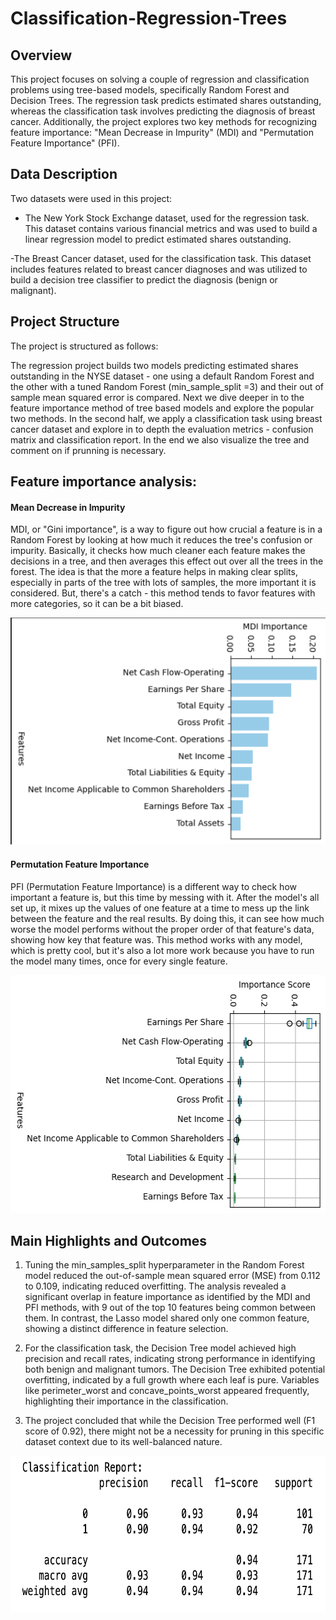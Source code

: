 # Classification-Regression-Trees

## Overview
This project focuses on solving a couple of regression and classification problems using tree-based models, specifically Random Forest and Decision Trees. The regression task predicts estimated shares outstanding, whereas the classification task involves predicting the diagnosis of breast cancer. Additionally, the project explores two key methods for recognizing feature importance: "Mean Decrease in Impurity" (MDI) and "Permutation Feature Importance" (PFI).

## Data Description
Two datasets were used in this project:

- The New York Stock Exchange dataset, used for the regression task. This dataset contains various financial metrics and was used to build a linear regression model to predict estimated shares outstanding.

-The Breast Cancer dataset, used for the classification task. This dataset includes features related to breast cancer diagnoses and was utilized to build a decision tree classifier to predict the diagnosis (benign or malignant).

## Project Structure
The project is structured as follows:

The regression project builds two models predicting estimated shares outstanding in the NYSE dataset - one using a default Random Forest and the other with a tuned Random Forest (min_sample_split =3) and their out of sample mean squared error is compared. Next we dive deeper in to the feature importance method of tree based models and explore the popular two methods.
In the second half, we apply a classification task using breast cancer dataset and explore in to depth the evaluation metrics - confusion matrix and classification report. In the end we also visualize the tree and comment on if prunning is necessary.

## Feature importance analysis:

#### Mean Decrease in Impurity
MDI, or "Gini importance", is a way to figure out how crucial a feature is in a Random Forest by looking at how much it reduces the tree's confusion or impurity. Basically, it checks how much cleaner each feature makes the decisions in a tree, and then averages this effect out over all the trees in the forest. The idea is that the more a feature helps in making clear splits, especially in parts of the tree with lots of samples, the more important it is considered. But, there's a catch - this method tends to favor features with more categories, so it can be a bit biased.

![cf_Image](/mdi.png)


#### Permutation Feature Importance
PFI (Permutation Feature Importance) is a different way to check how important a feature is, but this time by messing with it. After the model's all set up, it mixes up the values of one feature at a time to mess up the link between the feature and the real results. By doing this, it can see how much worse the model performs without the proper order of that feature's data, showing how key that feature was. This method works with any model, which is pretty cool, but it's also a lot more work because you have to run the model many times, once for every single feature.

<img src="pfi.png" width="540" height="381">

## Main Highlights and Outcomes

1. Tuning the min_samples_split hyperparameter in the Random Forest model reduced the out-of-sample mean squared error (MSE) from 0.112 to 0.109, indicating reduced overfitting.
The analysis revealed a significant overlap in feature importance as identified by the MDI and PFI methods, with 9 out of the top 10 features being common between them. In contrast, the Lasso model shared only one common feature, showing a distinct difference in feature selection.

2. For the classification task, the Decision Tree model achieved high precision and recall rates, indicating strong performance in identifying both benign and malignant tumors.
The Decision Tree exhibited potential overfitting, indicated by a full growth where each leaf is pure. Variables like perimeter_worst and concave_points_worst appeared frequently, highlighting their importance in the classification.

4. The project concluded that while the Decision Tree performed well (F1 score of 0.92), there might not be a necessity for pruning in this specific dataset context due to its well-balanced nature.

<img src="cf_report.png" width="628" height="250">
